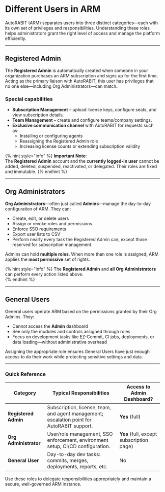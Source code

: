 # Different Users in ARM

AutoRABIT (ARM) separates users into three distinct categories—each with its own set of privileges and responsibilities. Understanding these roles helps administrators grant the right level of access and manage the platform efficiently.

---

## Registered Admin <a href="#registered-admin" id="registered-admin"></a>

The **Registered Admin** is automatically created when someone in your organization purchases an ARM subscription and signs up for the first time. Acting as the primary liaison with AutoRABIT, this user has privileges that no one else—including Org Administrators—can match.

### Special capabilities

* **Subscription Management** – upload license keys, configure seats, and view subscription details.  
* **Team Management** – create and configure teams/company settings.  
* **Exclusive communication channel** with AutoRABIT for requests such as:
  * Installing or configuring agents  
  * Reassigning the Registered Admin role  
  * Increasing license counts or extending subscription validity

{% hint style="info" %}
**Important Note:**  
The **Registered Admin** account and the **currently logged-in user** cannot be added, deleted, suspended, reactivated, or delegated. Their roles are fixed and immutable.
{% endhint %}

---

## Org Administrators <a href="#org-administrators" id="org-administrators"></a>

**Org Administrators**—often just called **Admins**—manage the day-to-day configuration of ARM. They can:

* Create, edit, or delete users  
* Assign or revoke roles and permissions  
* Enforce SSO requirements  
* Export user lists to CSV  
* Perform nearly every task the Registered Admin can, except those reserved for subscription management

Admins can hold **multiple roles**. When more than one role is assigned, ARM applies the **most permissive** set of rights.

{% hint style="info" %}
The **Registered Admin** and **all Org Administrators** can perform every action listed above.  
{% endhint %}

---

## General Users <a href="#general-users" id="general-users"></a>

General users operate ARM based on the permissions granted by their Org Admins. They:

* Cannot access the **Admin** dashboard  
* See only the modules and controls assigned through roles  
* Focus on development tasks like EZ-Commit, CI jobs, deployments, or data loading—without administrative overhead

Assigning the appropriate role ensures General Users have just enough access to do their work while protecting sensitive settings and data.

---

### Quick Reference

| Category | Typical Responsibilities | Access to Admin Dashboard? |
| -------- | ------------------------ | --------------------------- |
| **Registered Admin** | Subscription, license, team, and agent management; escalation point for AutoRABIT support. | **Yes** (full) |
| **Org Administrator** | User/role management, SSO enforcement, environment setup, CI/CD configuration. | **Yes** (full, except subscription page) |
| **General User** | Day-to-day dev tasks: commits, merges, deployments, reports, etc. | No |

Use these roles to delegate responsibilities appropriately and maintain a secure, well-governed ARM instance.
